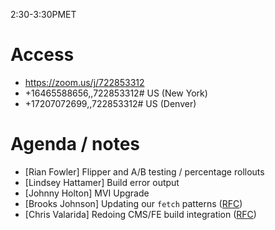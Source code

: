 2:30-3:30PMET

# Access

* https://zoom.us/j/722853312
* +16465588656,,722853312# US (New York)
* +17207072699,,722853312# US (Denver)

# Agenda / notes

* \[Rian Fowler\] Flipper and A/B testing / percentage rollouts
* \[Lindsey Hattamer\] Build error output
* \[Johnny Holton\] MVI Upgrade
* \[Brooks Johnson\] Updating our `fetch` patterns ([RFC](https://github.com/department-of-veterans-affairs/vets-website/pull/10845))
* \[Chris Valarida\] Redoing CMS/FE build integration ([RFC](https://github.com/department-of-veterans-affairs/va.gov-team/pull/2150))
